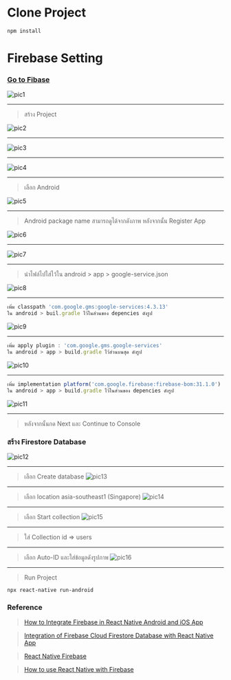 # Clone Project
`npm install`



# Firebase Setting 

### [Go to Fibase](https://firebase.google.com/)

![pic1](https://user-images.githubusercontent.com/71175110/203569160-4ab280c2-88f5-42e2-9848-d878ca360e76.jpg)

-------------
> สร้าง Project


![pic2](https://user-images.githubusercontent.com/71175110/203569373-96ab7fdd-dd75-405e-a2fc-b6817ac708d9.jpg)

-------------

![pic3](https://user-images.githubusercontent.com/71175110/203569956-6b1d2d30-8e1b-4a6c-9038-17dab35da418.png)

-----------

![pic4](https://user-images.githubusercontent.com/71175110/203570803-f096b652-0a4b-4b61-8afb-d43abb2f7754.png)

------------
> เลือก Android

![pic5](https://user-images.githubusercontent.com/71175110/203571140-ae10f28d-542e-47d4-bb35-222bdb578630.jpg)

-------------
> Android package name สามารถดูได้จากดังภาพ หลังจากนั้น Register App

![pic6](https://user-images.githubusercontent.com/71175110/203571592-271b5b37-f726-4f67-96b1-f867976fb35d.jpg)

---------------

![pic7](https://user-images.githubusercontent.com/71175110/203573199-d16f1561-2b30-4690-ab48-0ea1927ce5f4.jpg)

---------------
> นำไฟล์ไปใส่ไว้ใน android > app > google-service.json

![pic8](https://user-images.githubusercontent.com/71175110/203573681-646cd8c7-1330-47c4-9600-f8874c68044a.jpg)

-------------

``` javascript 
เพิ่ม classpath 'com.google.gms:google-services:4.3.13'
ใน android > buil.gradle ไว้ในส่วนของ depencies ดังรูป
```
![pic9](https://user-images.githubusercontent.com/71175110/203575216-43add450-aa36-45ef-a2d7-cc8299fb52f3.jpg)

------------

``` javascript
เพิ่ม apply plugin : 'com.google.gms.google-services'
ใน android > app > build.gradle ไว้ส่วนบนสุด ดังรูป
```
![pic10](https://user-images.githubusercontent.com/71175110/203575627-ca38878f-57f5-436a-857f-2591309543f8.jpg)

-------------

``` javascript
เพิ่ม implementation platform('com.google.firebase:firebase-bom:31.1.0')
ใน android > app > build.gradle ไว้ในส่วนของ depencies ดังรูป
```
![pic11](https://user-images.githubusercontent.com/71175110/203575961-3ed40f10-77a7-48c1-9006-14ac9cdf928e.jpg)

--------------
> หลังจากนั้นกด Next และ Continue to Console

### สร้าง Firestore Database
![pic12](https://user-images.githubusercontent.com/71175110/203576358-4b22e943-a01f-4845-bcf6-786a35f76580.jpg)

------------

> เลือก Create database
![pic13](https://user-images.githubusercontent.com/71175110/203576759-dde32d60-2a1c-434c-9839-081727707a22.png)

------------

> เลือก location asia-southeast1 (Singapore)
![pic14](https://user-images.githubusercontent.com/71175110/203577063-4fd19190-bfba-4980-b8c0-6d9dfcfbebe2.jpg)

------------

> เลือก Start collection
![pic15](https://user-images.githubusercontent.com/71175110/203577239-812fa685-6c9c-48ec-b02f-539a7571f49f.jpg)

-------------

> ใส่ Collection id => users

--------------

> เลือก Auto-ID และใส่ข้อมูลดังรูปภาพ 
![pic16](https://user-images.githubusercontent.com/71175110/203577717-0882a2df-5e34-42f7-8161-b6c3ce115404.png)

--------------

> Run Project

`npx react-native run-android`


### Reference
> [How to Integrate Firebase in React Native Android and iOS App](https://aboutreact.com/integrate-firebase-in-android-and-ios-app/)

> [Integration of Firebase Cloud Firestore Database with React Native App](https://aboutreact.com/react-native-firebase-cloud-firestore-db/)

> [React Native Firebase](https://rnfirebase.io/)

> [How to use React Native with Firebase](https://www.youtube.com/watch?v=NFbMfVTtq10&list=LL&index=14)

